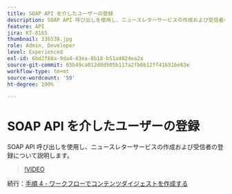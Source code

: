 ```yaml
---
title: SOAP API を介したユーザーの登録
description: SOAP API 呼び出しを使用し、ニュースレターサービスの作成および受信者の登録について説明します。
feature: API
jira: KT-8165
thumbnail: 336538.jpg
role: Admin, Developer
level: Experienced
exl-id: 6bd2f88a-9da4-43ea-8b18-b51a4024ea2a
source-git-commit: 05b49ca012d0d505b117a2fb6b12ff41b51be63e
workflow-type: tm+mt
source-wordcount: '50'
ht-degree: 100%

---
```


# SOAP API を介したユーザーの登録

SOAP API 呼び出しを使用し、ニュースレターサービスの作成および受信者の登録について説明します。

>[!VIDEO](https://video.tv.adobe.com/v/336538?quality=12&learn=on)

続行：[手順 4 - ワークフローでコンテンツダイジェストを作成する](/help/tutorial-use-soap-apis/create-article-alert-delivery-overview.md)
